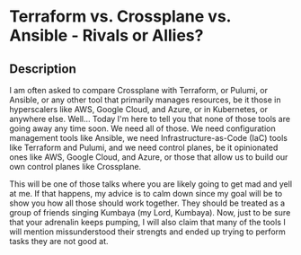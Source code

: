 # Terraform vs. Crossplane vs. Ansible - Rivals or Allies?

## Description

I am often asked to compare Crossplane with Terraform, or Pulumi, or Ansible, or any other tool that primarily manages resources, be it those in hyperscalers like AWS, Google Cloud, and Azure, or in Kubernetes, or anywhere else. Well... Today I'm here to tell you that none of those tools are going away any time soon. We need all of those. We need configuration management tools like Ansible, we need Infrastructure-as-Code (IaC) tools like Terraform and Pulumi, and we need control planes, be it opinionated ones like AWS, Google Cloud, and Azure, or those that allow us to build our own control planes like Crossplane.

This will be one of those talks where you are likely going to get mad and yell at me. If that happens, my advice is to calm down since my goal will be to show you how all those should work together. They should be treated as a group of friends singing Kumbaya (my Lord, Kumbaya). Now, just to be sure that your adrenalin keeps pumping, I will also claim that many of the tools I will mention missunderstood their strengts and ended up trying to perform tasks they are not good at.
